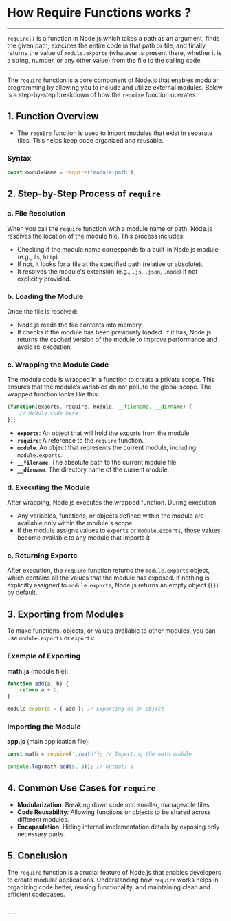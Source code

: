# How Require Functions works ? 
---


`require()` is a function in Node.js which takes a path as an argument, finds the given path, executes the entire code in that path or file, and finally returns the value of `module.exports` (whatever is present there, whether it is a string, number, or any other value) from the file to the calling code.

---
The `require` function is a core component of Node.js that enables modular programming by allowing you to include and utilize external modules. Below is a step-by-step breakdown of how the `require` function operates.

## 1. **Function Overview**
- The `require` function is used to import modules that exist in separate files. This helps keep code organized and reusable.

### Syntax
```javascript
const moduleName = require('module-path');
```

## 2. **Step-by-Step Process of `require`**

### a. **File Resolution**
When you call the `require` function with a module name or path, Node.js resolves the location of the module file. This process includes:
- Checking if the module name corresponds to a built-in Node.js module (e.g., `fs`, `http`).
- If not, it looks for a file at the specified path (relative or absolute).
- It resolves the module's extension (e.g., `.js`, `.json`, `.node`) if not explicitly provided.

### b. **Loading the Module**
Once the file is resolved:
- Node.js reads the file contents into memory.
- It checks if the module has been previously loaded. If it has, Node.js returns the cached version of the module to improve performance and avoid re-execution.

### c. **Wrapping the Module Code**
The module code is wrapped in a function to create a private scope. This ensures that the module’s variables do not pollute the global scope. The wrapped function looks like this:
```javascript
(function(exports, require, module, __filename, __dirname) {
    // Module code here
});
```
- **`exports`**: An object that will hold the exports from the module.
- **`require`**: A reference to the `require` function.
- **`module`**: An object that represents the current module, including `module.exports`.
- **`__filename`**: The absolute path to the current module file.
- **`__dirname`**: The directory name of the current module.

### d. **Executing the Module**
After wrapping, Node.js executes the wrapped function. During execution:
- Any variables, functions, or objects defined within the module are available only within the module's scope.
- If the module assigns values to `exports` or `module.exports`, those values become available to any module that imports it.

### e. **Returning Exports**
After execution, the `require` function returns the `module.exports` object, which contains all the values that the module has exposed. If nothing is explicitly assigned to `module.exports`, Node.js returns an empty object (`{}`) by default.

## 3. **Exporting from Modules**
To make functions, objects, or values available to other modules, you can use `module.exports` or `exports`:

### Example of Exporting
**math.js** (module file):
```javascript
function add(a, b) {
    return a + b;
}

module.exports = { add }; // Exporting as an object
```

### Importing the Module
**app.js** (main application file):
```javascript
const math = require('./math'); // Importing the math module

console.log(math.add(5, 3)); // Output: 8
```

## 4. **Common Use Cases for `require`**
- **Modularization**: Breaking down code into smaller, manageable files.
- **Code Reusability**: Allowing functions or objects to be shared across different modules.
- **Encapsulation**: Hiding internal implementation details by exposing only necessary parts.

## 5. **Conclusion**
The `require` function is a crucial feature of Node.js that enables developers to create modular applications. Understanding how `require` works helps in organizing code better, reusing functionality, and maintaining clean and efficient codebases.
```

---